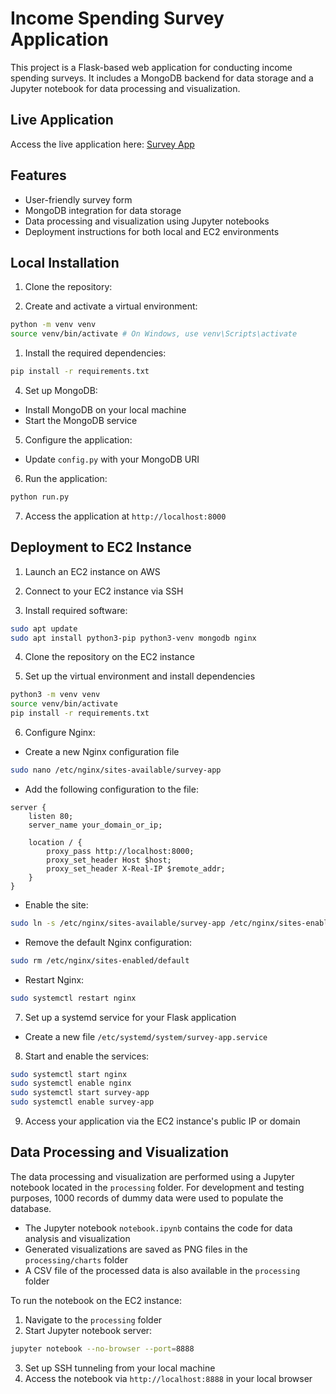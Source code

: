 # Income Spending Survey Application

This project is a Flask-based web application for conducting income spending surveys. It includes a MongoDB backend for data storage and a Jupyter notebook for data processing and visualization.

## Live Application

Access the live application here: [Survey App](http://13.60.92.70/)

## Features

- User-friendly survey form
- MongoDB integration for data storage
- Data processing and visualization using Jupyter notebooks
- Deployment instructions for both local and EC2 environments

## Local Installation

1. Clone the repository:

2. Create and activate a virtual environment:

```bash
python -m venv venv 
source venv/bin/activate # On Windows, use venv\Scripts\activate
```

1. Install the required dependencies:

```bash
pip install -r requirements.txt
```

4. Set up MongoDB:
- Install MongoDB on your local machine
- Start the MongoDB service

5. Configure the application:
- Update `config.py` with your MongoDB URI

6. Run the application:

```bash
python run.py
```

7. Access the application at `http://localhost:8000`

## Deployment to EC2 Instance

1. Launch an EC2 instance on AWS

2. Connect to your EC2 instance via SSH

3. Install required software:

```bash
sudo apt update
sudo apt install python3-pip python3-venv mongodb nginx
```

4. Clone the repository on the EC2 instance 

5. Set up the virtual environment and install dependencies

```bash
python3 -m venv venv
source venv/bin/activate
pip install -r requirements.txt
```

6. Configure Nginx:
- Create a new Nginx configuration file
```bash
sudo nano /etc/nginx/sites-available/survey-app
```
- Add the following configuration to the file:
```
server {
    listen 80;
    server_name your_domain_or_ip;

    location / {
        proxy_pass http://localhost:8000;
        proxy_set_header Host $host;
        proxy_set_header X-Real-IP $remote_addr;
    }
}
```
- Enable the site:
```bash
sudo ln -s /etc/nginx/sites-available/survey-app /etc/nginx/sites-enabled
```
- Remove the default Nginx configuration:
```bash
sudo rm /etc/nginx/sites-enabled/default
```
- Restart Nginx:
```bash
sudo systemctl restart nginx
```

7. Set up a systemd service for your Flask application
- Create a new file `/etc/systemd/system/survey-app.service`

8. Start and enable the services:

```bash
sudo systemctl start nginx 
sudo systemctl enable nginx 
sudo systemctl start survey-app 
sudo systemctl enable survey-app
```

9. Access your application via the EC2 instance's public IP or domain

## Data Processing and Visualization

The data processing and visualization are performed using a Jupyter notebook located in the `processing` folder. For development and testing purposes, 1000 records of dummy data were used to populate the database.

- The Jupyter notebook `notebook.ipynb` contains the code for data analysis and visualization
- Generated visualizations are saved as PNG files in the `processing/charts` folder
- A CSV file of the processed data is also available in the `processing` folder

To run the notebook on the EC2 instance:
1. Navigate to the `processing` folder
2. Start Jupyter notebook server:

```bash
jupyter notebook --no-browser --port=8888
```
3. Set up SSH tunneling from your local machine
4. Access the notebook via `http://localhost:8888` in your local browser









